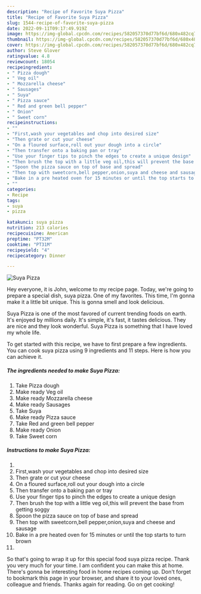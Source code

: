```yaml
---
description: "Recipe of Favorite Suya Pizza"
title: "Recipe of Favorite Suya Pizza"
slug: 1544-recipe-of-favorite-suya-pizza
date: 2022-09-11T09:17:49.919Z
image: https://img-global.cpcdn.com/recipes/582057370d77bf6d/680x482cq70/suya-pizza-recipe-main-photo.jpg
thumbnail: https://img-global.cpcdn.com/recipes/582057370d77bf6d/680x482cq70/suya-pizza-recipe-main-photo.jpg
cover: https://img-global.cpcdn.com/recipes/582057370d77bf6d/680x482cq70/suya-pizza-recipe-main-photo.jpg
author: Steve Glover
ratingvalue: 4.8
reviewcount: 18054
recipeingredient:
- " Pizza dough"
- " Veg oil"
- " Mozzarella cheese"
- " Sausages"
- " Suya"
- " Pizza sauce"
- " Red and green bell pepper"
- " Onion"
- " Sweet corn"
recipeinstructions:
- ""
- "First,wash your vegetables and chop into desired size"
- "Then grate or cut your cheese"
- "On a floured surface,roll out your dough into a circle"
- "Then transfer onto a baking pan or tray"
- "Use your finger tips to pinch the edges to create a unique design"
- "Then brush the top with a little veg oil,this will prevent the base from getting soggy"
- "Spoon the pizza sauce on top of base and spread"
- "Then top with sweetcorn,bell pepper,onion,suya and cheese and sausage"
- "Bake in a pre heated oven for 15 minutes or until the top starts to turn brown"
- ""
categories:
- Recipe
tags:
- suya
- pizza

katakunci: suya pizza 
nutrition: 213 calories
recipecuisine: American
preptime: "PT32M"
cooktime: "PT31M"
recipeyield: "4"
recipecategory: Dinner

---
```



![Suya Pizza](https://img-global.cpcdn.com/recipes/582057370d77bf6d/680x482cq70/suya-pizza-recipe-main-photo.jpg)

Hey everyone, it is John, welcome to my recipe page. Today, we're going to prepare a special dish, suya pizza. One of my favorites. This time, I'm gonna make it a little bit unique. This is gonna smell and look delicious.

Suya Pizza is one of the most favored of current trending foods on earth. It's enjoyed by millions daily. It's simple, it's fast, it tastes delicious. They are nice and they look wonderful. Suya Pizza is something that I have loved my whole life.




To get started with this recipe, we have to first prepare a few ingredients. You can cook suya pizza using 9 ingredients and 11 steps. Here is how you can achieve it.

<!--inarticleads1-->

##### The ingredients needed to make Suya Pizza:

1. Take  Pizza dough
1. Make ready  Veg oil
1. Make ready  Mozzarella cheese
1. Make ready  Sausages
1. Take  Suya
1. Make ready  Pizza sauce
1. Take  Red and green bell pepper
1. Make ready  Onion
1. Take  Sweet corn




<!--inarticleads2-->

##### Instructions to make Suya Pizza:

1. 
1. First,wash your vegetables and chop into desired size
1. Then grate or cut your cheese
1. On a floured surface,roll out your dough into a circle
1. Then transfer onto a baking pan or tray
1. Use your finger tips to pinch the edges to create a unique design
1. Then brush the top with a little veg oil,this will prevent the base from getting soggy
1. Spoon the pizza sauce on top of base and spread
1. Then top with sweetcorn,bell pepper,onion,suya and cheese and sausage
1. Bake in a pre heated oven for 15 minutes or until the top starts to turn brown
1. 




So that's going to wrap it up for this special food suya pizza recipe. Thank you very much for your time. I am confident you can make this at home. There's gonna be interesting food in home recipes coming up. Don't forget to bookmark this page in your browser, and share it to your loved ones, colleague and friends. Thanks again for reading. Go on get cooking!
